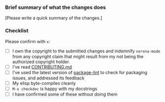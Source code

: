 ### Brief summary of what the changes does

[Please write a quick summary of the changes.]

### Checklist

Please confirm with `x`:

- [ ] I own the copyright to the submitted changes and indemnify `verona-mode` from any copyright claim that might result from my not being the authorized copyright holder.
- [ ] I've read [CONTRIBUTING.md](https://github.com/damon-kwok/verona-mode/blob/master/CONTRIBUTING.md)
- [ ] I've used the latest version of [package-lint](https://github.com/purcell/package-lint) to check for packaging issues, and addressed its feedback
- [ ] My elisp byte-compiles cleanly
- [ ] `M-x checkdoc` is happy with my docstrings
- [ ] I have confirmed some of these without doing them
